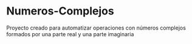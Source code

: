 # Numeros-Complejos
Proyecto creado para automatizar operaciones con números complejos formados por una parte real y una parte imaginaria

